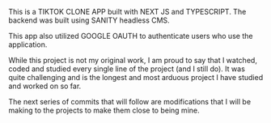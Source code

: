 This is a TIKTOK CLONE APP built with NEXT JS and TYPESCRIPT. The backend was built using SANITY headless CMS.

This app also utilized GOOGLE OAUTH to authenticate users who use the application.

While this project is not my original work, I am proud to say that I watched, coded and studied every single line of the project (and I still do). It was quite challenging and is the longest and most arduous project I have studied and worked on so far.

The next series of commits that will follow are modifications that I will be making to the projects to make them close to being mine.
